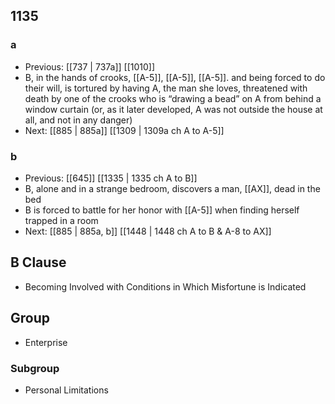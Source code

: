 ## 1135
### a
- Previous: [[737 | 737a]] [[1010]] 
- B, in the hands of crooks, [[A-5]], [[A-5]], [[A-5]]. and being forced to do their will, is tortured by having A, the man she loves, threatened with death by one of the crooks who is “drawing a bead” on A from behind a window curtain (or, as it later developed, A was not outside the house at all, and not in any danger)
- Next: [[885 | 885a]] [[1309 | 1309a ch A to A-5]] 

### b
- Previous: [[645]] [[1335 | 1335 ch A to B]] 
- B, alone and in a strange bedroom, discovers a man, [[AX]], dead in the bed
- B is forced to battle for her honor with [[A-5]] when finding herself trapped in a room
- Next: [[885 | 885a, b]] [[1448 | 1448 ch A to B &amp; A-8 to AX]] 

## B Clause
- Becoming Involved with Conditions in Which Misfortune is Indicated

## Group
- Enterprise

### Subgroup
- Personal Limitations

